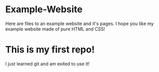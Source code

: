 # Example-Website
Here are files to an example website and it's pages.
I hope you like my example website made of pure HTML and CSS!

# This is my first repo!
I just learned git and am exited to use it!
